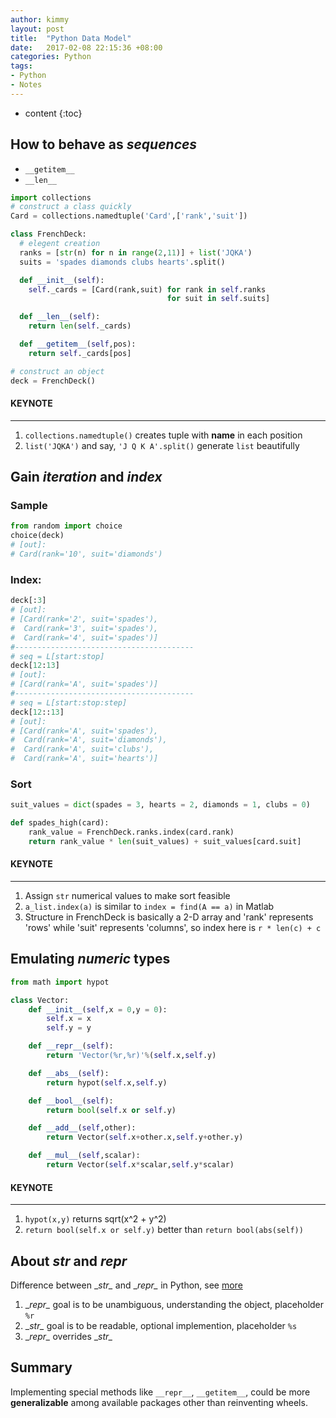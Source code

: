 ```yaml
---
author: kimmy
layout: post
title:  "Python Data Model"
date:   2017-02-08 22:15:36 +08:00
categories: Python
tags:
- Python
- Notes
---
```


* content
{:toc}


## How to behave as *sequences*
+  `__getitem__`
+  `__len__`

```python  
import collections
# construct a class quickly
Card = collections.namedtuple('Card',['rank','suit'])

class FrenchDeck:
  # elegent creation
  ranks = [str(n) for n in range(2,11)] + list('JQKA')
  suits = 'spades diamonds clubs hearts'.split()

  def __init__(self):
    self._cards = [Card(rank,suit) for rank in self.ranks
                                   for suit in self.suits]

  def __len__(self):
    return len(self._cards)

  def __getitem__(self,pos):
    return self._cards[pos]

# construct an object
deck = FrenchDeck()
```  

#### KEYNOTE
---
1. `collections.namedtuple()` creates tuple with **name** in each position  
2. `list('JQKA')` and say, `'J Q K A'.split()` generate `list` beautifully

## Gain *iteration* and *index*  
### Sample
```Python
from random import choice
choice(deck)
# [out]:
# Card(rank='10', suit='diamonds')
```  

### Index:
```Python
deck[:3]
# [out]:
# [Card(rank='2', suit='spades'),
#  Card(rank='3', suit='spades'),
#  Card(rank='4', suit='spades')]
#----------------------------------------
# seq = L[start:stop]
deck[12:13]
# [out]:
# [Card(rank='A', suit='spades')]
#----------------------------------------
# seq = L[start:stop:step]  
deck[12::13]
# [out]:
# [Card(rank='A', suit='spades'),
#  Card(rank='A', suit='diamonds'),
#  Card(rank='A', suit='clubs'),
#  Card(rank='A', suit='hearts')]
```  

### Sort
```python  
suit_values = dict(spades = 3, hearts = 2, diamonds = 1, clubs = 0)  

def spades_high(card):
    rank_value = FrenchDeck.ranks.index(card.rank)
    return rank_value * len(suit_values) + suit_values[card.suit]
```   

#### KEYNOTE  
---
1. Assign `str` numerical values to make sort feasible
2. `a_list.index(a)` is similar to `index = find(A == a)` in Matlab
3.  Structure in FrenchDeck is basically a 2-D array and 'rank' represents 'rows' while 'suit' represents 'columns', so index here is `r * len(c) + c`  

## Emulating *numeric* types
```python
from math import hypot

class Vector:
    def __init__(self,x = 0,y = 0):
        self.x = x
        self.y = y

    def __repr__(self):
        return 'Vector(%r,%r)'%(self.x,self.y)

    def __abs__(self):
        return hypot(self.x,self.y)

    def __bool__(self):
        return bool(self.x or self.y)

    def __add__(self,other):
        return Vector(self.x+other.x,self.y+other.y)

    def __mul__(self,scalar):
        return Vector(self.x*scalar,self.y*scalar)
```
#### KEYNOTE
---
1. `hypot(x,y)` returns sqrt(x^2 + y^2)
2. `return bool(self.x or self.y)` better than `return bool(abs(self))`  

## About *str* and *repr*
Difference between \__str\__ and \__repr\__ in Python, see [more](http://stackoverflow.com/questions/1436703/difference-between-str-and-repr-in-python "stackoverflow")  

1. \__repr\__ goal is to be unambiguous, understanding the object, placeholder `%r`
2. \__str\__ goal is to be readable, optional implemention, placeholder `%s`
3. \__repr\__ overrides \__str\__  

## Summary
Implementing special methods like `__repr__`, `__getitem__`, could be more **generalizable** among available packages other than reinventing wheels.
